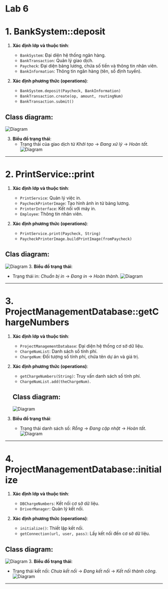# Lab 6 
# 1. **BankSystem::deposit**
1. **Xác định lớp và thuộc tính**:
   - `BankSystem`: Đại diện hệ thống ngân hàng.
   - `BankTransaction`: Quản lý giao dịch.
   - `Paycheck`: Đại diện bảng lương, chứa số tiền và thông tin nhân viên.
   - `BankInformation`: Thông tin ngân hàng (tên, số định tuyến).

2. **Xác định phương thức (operations)**:
   - `BankSystem.deposit(Paycheck, BankInformation)`
   - `BankTransaction.create(op, amount, routingNum)`
   - `BankTransaction.submit()`
  
  ## Class diagram:
  ![Diagram](https://www.planttext.com/api/plantuml/png/T951Ri8m44NtFiKiGKeka0L2NLHYWoh11IREj8s8FP5dl8WG9sF1aRW22Ks20TNBxpzl_hUlvyjQ58D6rnZRe0Xye3_iEb5oS3HmFnMrBBKklh2plsGFsTsqyTyS76hDVcbE9XdV1_I2ThYP6JOGAYsuBM2deVO_6Q3ZwBM0puPHCmWSjTUtqKsMvJWhiNJz-cJBb6J4vy-iKIFNDjmHRQe9-1mpAJ1pobxVegDvuaz-P2iffBJajV9yzTQ-W2WavbKUh7E50jh0bkG_uslKaRacNms_TWC00F__0m00)

3. **Biểu đồ trạng thái**:
   - Trạng thái của giao dịch từ *Khởi tạo* → *Đang xử lý* → *Hoàn tất*.
     ![Diagram](https://www.planttext.com/api/plantuml/png/T951Ri8m44NtFiKiGKeka0L2NLHYWoh11IREj8s8FP5dl8WG9sF1aRW22Ks20TNBxpzl_hUlvyjQ58D6rnZRe0Xye3_iEb5oS3HmFnMrBBKklh2plsGFsTsqyTyS76hDVcbE9XdV1_I2ThYP6JOGAYsuBM2deVO_6Q3ZwBM0puPHCmWSjTUtqKsMvJWhiNJz-cJBb6J4vy-iKIFNDjmHRQe9-1mpAJ1pobxVegDvuaz-P2iffBJajV9yzTQ-W2WavbKUh7E50jh0bkG_uslKaRacNms_TWC00F__0m00)

---

# 2. **PrintService::print**
1. **Xác định lớp và thuộc tính**:
   - `PrintService`: Quản lý việc in.
   - `PaycheckPrinterImage`: Tạo hình ảnh in từ bảng lương.
   - `PrinterInterface`: Kết nối với máy in.
   - `Employee`: Thông tin nhân viên.

2. **Xác định phương thức (operations)**:
   - `PrintService.print(Paycheck, String)`
   - `PaycheckPrinterImage.buildPrintImage(fromPaycheck)`
## Clas diagram:
![Diagram](https://www.planttext.com/api/plantuml/png/T951Ri8m44NtFiKiGKeka0L2NLHYWoh11IREj8s8FP5dl8WG9sF1aRW22Ks20TNBxpzl_hUlvyjQ58D6rnZRe0Xye3_iEb5oS3HmFnMrBBKklh2plsGFsTsqyTyS76hDVcbE9XdV1_I2ThYP6JOGAYsuBM2deVO_6Q3ZwBM0puPHCmWSjTUtqKsMvJWhiNJz-cJBb6J4vy-iKIFNDjmHRQe9-1mpAJ1pobxVegDvuaz-P2iffBJajV9yzTQ-W2WavbKUh7E50jh0bkG_uslKaRacNms_TWC00F__0m00)
3. **Biểu đồ trạng thái**:
   - Trạng thái in: *Chuẩn bị in* → *Đang in* → *Hoàn thành*.
![Diagram](https://www.planttext.com/api/plantuml/png/UhzxlqDnIM9HIMbk3XUGKPAge1HGb5gGM9IPbwwaa5Yi0E8XP3BpIX0IG0vCnZa_jo0djIGr1Ipbaf-NoiKLhHMheAjh1p41H41vG6qALWh1gNaf2YNv2WKWVceH5qGSf0Aa6wZ0BJClipW38W-qayi1g07aIW00003__mC0)
---

# 3. **ProjectManagementDatabase::getChargeNumbers**
1. **Xác định lớp và thuộc tính**:
   - `ProjectManagementDatabase`: Đại diện hệ thống cơ sở dữ liệu.
   - `ChargeNumList`: Danh sách số tính phí.
   - `ChargeNum`: Đối tượng số tính phí, chứa tên dự án và giá trị.

2. **Xác định phương thức (operations)**:
   - `getChargeNumbers(String)`: Truy vấn danh sách số tính phí.
   - `ChargeNumList.add(theChargeNum)`.
  
    ## Class diagram:
   ![Diagram](https://www.planttext.com/api/plantuml/png/T51B2i8m4Dtd55dQHI_GXHGKGT0YU89fCiHAaafcuaOycGkFv1MiDIrMT9RlEpEFsxqaXi3HMQ4i4CbTQ8-eU0iU33hql0I66WZbHSX-3FBY0C5W5LsDWMQdjsMj2xddq7YJ5N9KR1fYSHKfVGAFYQ3rJ0tCXpVxOKocNARM2XmElOavWuqTjh8jzDN_Jyhp-TTAXGp8CNWIKtoYx5IgzGnD9olHwzVtdW000F__0m00)

4. **Biểu đồ trạng thái**:
   - Trạng thái danh sách số: *Rỗng* → *Đang cập nhật* → *Hoàn tất*.
  ![Diagram](https://www.planttext.com/api/plantuml/png/UhzxlqDnIM9HIMbk3XUGKPAgeEIQMr1IgQIGMAm0Pi64GmjI4aioyzB1CZ0EJD8vFxSW9xKaDGKi2-TnSKLhnIhewjf1ZGAJO3xC00Kh1SUK58NaZCIYz5I5lDBSfDIYOYwuB4Wft3IWMhVClCpY38LIa7mgbqDgNWh8uG00003__mC0)

---

# 4. **ProjectManagementDatabase::initialize**
1. **Xác định lớp và thuộc tính**:
   - `DBChargeNumbers`: Kết nối cơ sở dữ liệu.
   - `DriverManager`: Quản lý kết nối.

2. **Xác định phương thức (operations)**:
   - `initialize()`: Thiết lập kết nối.
   - `getConnection(url, user, pass)`: Lấy kết nối đến cơ sở dữ liệu.
## Class diagram:
![Diagram](https://www.planttext.com/api/plantuml/png/UhzxlqDnIM9HIMbk3bToJc9niOABatD6Ob5wgbzfRb9gKR52DPS266JcPPPa9kPaLgLgQ7BLSi5K5sMMfHRv9kObfgSMmTMcfvOuv-VbfIQNPERdQPGMvLWf19SKPUQbwoYK5gSM8NW5G3DWFB2fwBRhwjgXsM45CgAOoo4rBmNaQ000003__mC0)
3. **Biểu đồ trạng thái**:
   - Trạng thái kết nối: *Chưa kết nối* → *Đang kết nối* → *Kết nối thành công*.
![Diagram](https://www.planttext.com/api/plantuml/png/UhzxlqDnIM9HIMbk3XUGKPAgeEIIMPoSdvUNcboIcgAaa5YiW2m0K-GC4SZCImShGN3H542DWFEukAArOXLqTUrGJKNcW6KH1YfOAJWdvkGePEPbbcGcvcHMfN8XIIAf1UgqWklBprCeBarEJYqkJYlDuN98pKi1-H00003__mC0)
---
